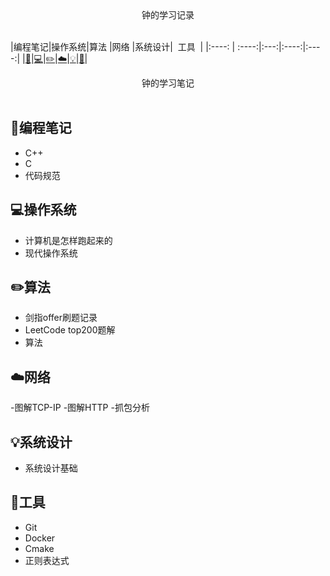 <div align="center">
钟的学习记录
</div>
<br>

|编程笔记|操作系统|算法&nbsp;|网络&nbsp;|系统设计|&nbsp;&nbsp;工具&nbsp;&nbsp;|
|:----: | :----:|:---:|:----:|:----:|
|[:watermelon:](#watermelon-编码实践)|[:computer:](#computer-操作系统)|[:pencil2:](#pencil2-算法)|[:cloud:](#cloud-网络)|[:bulb:](#bulb-系统设计)|[:wrench:](#wrench-工具)|
<br>

<div align="center">
钟的学习笔记
</div>

<br>

## :watermelon:编程笔记
- C++
- C
- 代码规范
## :computer:操作系统
- 计算机是怎样跑起来的
- 现代操作系统

## :pencil2:算法
- 剑指offer刷题记录
- LeetCode top200题解
- 算法

## :cloud:网络
-图解TCP-IP
-图解HTTP
-抓包分析

## :bulb:系统设计
- 系统设计基础

## :wrench:工具
- Git
- Docker
- Cmake
- 正则表达式

